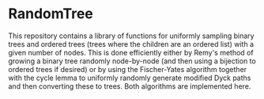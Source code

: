 # RandomTree

This repository contains a library of functions for uniformly sampling binary trees and ordered trees (trees where the children are an ordered list) with a given number of nodes.  This is done efficiently either by Remy's method of growing a binary tree randomly node-by-node (and then using a bijection to ordered trees if desired) or by using the Fischer-Yates algorithm together with the cycle lemma to uniformly randomly generate modified Dyck paths and then converting these to trees.  Both algorithms are implemented here.
